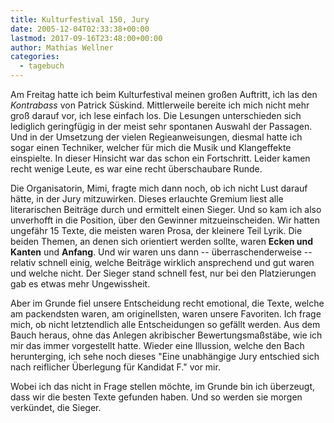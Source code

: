 ```yaml
---
title: Kulturfestival 150, Jury
date: 2005-12-04T02:33:38+00:00
lastmod: 2017-09-16T23:48:00+00:00
author: Mathias Wellner
categories:
  - tagebuch
---
```

Am Freitag hatte ich beim Kulturfestival meinen großen Auftritt, ich las den _Kontrabass_ von Patrick Süskind. Mittlerweile bereite ich mich nicht mehr groß darauf vor, ich lese einfach los. Die Lesungen unterschieden sich lediglich geringfügig in der meist sehr spontanen Auswahl der Passagen. Und in der Umsetzung der vielen Regieanweisungen, diesmal hatte ich sogar einen Techniker, welcher für mich die Musik und Klangeffekte einspielte. In dieser Hinsicht war das schon ein Fortschritt. Leider kamen recht wenige Leute, es war eine recht überschaubare Runde. 

Die Organisatorin, Mimi, fragte mich dann noch, ob ich nicht Lust darauf hätte, in der Jury mitzuwirken. Dieses erlauchte Gremium liest alle literarischen Beiträge durch und ermittelt einen Sieger. Und so kam ich also unverhofft in die Position, über den Gewinner mitzueinscheiden. Wir hatten ungefähr 15 Texte, die meisten waren Prosa, der kleinere Teil Lyrik. Die beiden Themen, an denen sich orientiert werden sollte, waren **Ecken und Kanten** und **Anfang**. Und wir waren uns dann -- überraschenderweise -- relativ schnell einig, welche Beiträge wirklich ansprechend und gut waren und welche nicht. Der Sieger stand schnell fest, nur bei den Platzierungen gab es etwas mehr Ungewissheit. 

Aber im Grunde fiel unsere Entscheidung recht emotional, die Texte, welche am packendsten waren, am originellsten, waren unsere Favoriten. Ich frage mich, ob nicht letztendlich alle Entscheidungen so gefällt werden. Aus dem Bauch heraus, ohne das Anlegen akribischer Bewertungsmaßstäbe, wie ich mir das immer vorgestellt hatte. Wieder eine Illussion, welche den Bach herunterging, ich sehe noch dieses "Eine unabhängige Jury entschied sich nach reiflicher Überlegung für Kandidat F." vor mir. 

Wobei ich das nicht in Frage stellen möchte, im Grunde bin ich überzeugt, dass wir die besten Texte gefunden haben. Und so werden sie morgen verkündet, die Sieger.